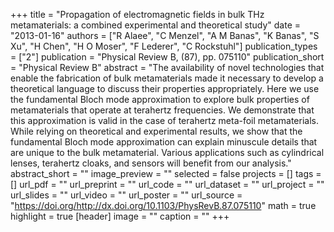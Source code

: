 +++
title = "Propagation of electromagnetic fields in bulk THz metamaterials: a combined experimental and theoretical study"
date = "2013-01-16"
authors = ["R Alaee", "C Menzel", "A M Banas", "K Banas", "S Xu", "H Chen", "H O Moser", "F Lederer", "C Rockstuhl"]
publication_types = ["2"]
publication = "Physical Review B, (87), pp. 075110"
publication_short = "Physical Review B"
abstract = "The availability of novel technologies that enable the fabrication of bulk metamaterials made it necessary to develop a theoretical language to discuss their properties appropriately. Here we use the fundamental Bloch mode approximation to explore bulk properties of metamaterials that operate at terahertz frequencies. We demonstrate that this approximation is valid in the case of terahertz meta-foil metamaterials. While relying on theoretical and experimental results, we show that the fundamental Bloch mode approximation can explain minuscule details that are unique to the bulk metamaterial. Various applications such as cylindrical lenses, terahertz cloaks, and sensors will benefit from our analysis."
abstract_short = ""
image_preview = ""
selected = false
projects = []
tags = []
url_pdf = ""
url_preprint = ""
url_code = ""
url_dataset = ""
url_project = ""
url_slides = ""
url_video = ""
url_poster = ""
url_source = "https://doi.org/http://dx.doi.org/10.1103/PhysRevB.87.075110"
math = true
highlight = true
[header]
image = ""
caption = ""
+++
